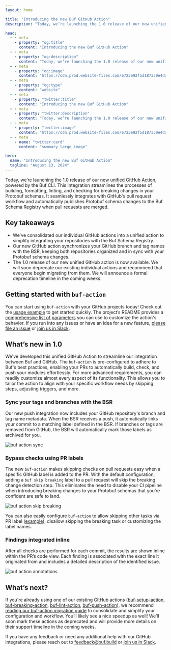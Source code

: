 ```yaml
---
layout: home

title: "Introducing the new Buf GitHub Action"
description: "Today, we’re launching the 1.0 release of our new unified GitHub Action, powered by the Buf CLI. This integration streamlines the processes of building, formatting, linting, and checking for breaking changes in your Protobuf schemas. It seamlessly integrates with GitHub's pull request workflow and automatically publishes Protobuf schema changes to the Buf Schema Registry when pull requests are merged."

head:
  - - meta
    - property: "og:title"
      content: "Introducing the new Buf GitHub Action"
  - - meta
    - property: "og:description"
      content: "Today, we’re launching the 1.0 release of our new unified GitHub Action, powered by the Buf CLI. This integration streamlines the processes of building, formatting, linting, and checking for breaking changes in your Protobuf schemas. It seamlessly integrates with GitHub's pull request workflow and automatically publishes Protobuf schema changes to the Buf Schema Registry when pull requests are merged."
  - - meta
    - property: "og:image"
      content: "https://cdn.prod.website-files.com/6723e92f5d187330e4da8144/674fa976adb419dff6e6d3ea_Github%20action.png"
  - - meta
    - property: "og:type"
      content: "website"
  - - meta
    - property: "twitter:title"
      content: "Introducing the new Buf GitHub Action"
  - - meta
    - property: "twitter:description"
      content: "Today, we’re launching the 1.0 release of our new unified GitHub Action, powered by the Buf CLI. This integration streamlines the processes of building, formatting, linting, and checking for breaking changes in your Protobuf schemas. It seamlessly integrates with GitHub's pull request workflow and automatically publishes Protobuf schema changes to the Buf Schema Registry when pull requests are merged."
  - - meta
    - property: "twitter:image"
      content: "https://cdn.prod.website-files.com/6723e92f5d187330e4da8144/674fa976adb419dff6e6d3ea_Github%20action.png"
  - - meta
    - name: "twitter:card"
      content: "summary_large_image"

hero:
  name: "Introducing the new Buf GitHub Action"
  tagline: "August 13, 2024"
---
```


Today, we’re launching the 1.0 release of our [new unified GitHub Action](https://github.com/marketplace/actions/buf-action), powered by the Buf CLI. This integration streamlines the processes of building, formatting, linting, and checking for breaking changes in your Protobuf schemas. It seamlessly integrates with GitHub's pull request workflow and automatically publishes Protobuf schema changes to the Buf Schema Registry when pull requests are merged.

## Key takeaways

- We've consolidated our individual GitHub actions into a unified action to simplify integrating your repositories with the Buf Schema Registry.
- Our new GitHub action synchronizes your GitHub branch and tag names with the BSR, keeping both repositories organized and in sync with your Protobuf schema changes.
- The 1.0 release of our new unified GitHub action is now available. We will soon deprecate our existing individual actions and recommend that everyone begin migrating from them. We will announce a formal deprecation timeline in the coming weeks.

## Getting started with `buf-action`

You can start using `buf-action` with your GitHub projects today! Check out the [usage example](https://github.com/bufbuild/buf-action?tab=readme-ov-file#usage) to get started quickly. The project’s README provides a [comprehensive list of parameters](https://github.com/bufbuild/buf-action?tab=readme-ov-file#configuration) you can use to customize the action's behavior. If you run into any issues or have an idea for a new feature, [please file an issue](https://github.com/bufbuild/buf-action/issues) or [join us in Slack](https://buf.build/links/slack).

## What’s new in 1.0

We've developed this unified GitHub Action to streamline our integration between Buf and GitHub. The `buf-action` is pre-configured to adhere to Buf's best practices, enabling your PRs to automatically build, check, and push your modules effortlessly. For more advanced requirements, you can readily customize almost every aspect of its functionality. This allows you to tailor the action to align with your specific workflow needs by skipping steps, adjusting triggers, and more.

### Sync your tags and branches with the BSR

Our new push integration now includes your GitHub repository's branch and tag name metadata. When the BSR receives a push, it automatically links your commit to a matching label defined in the BSR. If branches or tags are removed from GitHub, the BSR will automatically mark those labels as archived for you.

![buf action sync](https://cdn.prod.website-files.com/6723e92f5d187330e4da8144/67467033da70bcc23452a1d0_buf-action-branch-sync-EBP77THZ.png)

### Bypass checks using PR labels

The new `buf-action` makes skipping checks on pull requests easy when a specific GitHub label is added to the PR. With the default configuration, adding a `buf skip breaking` label to a pull request will skip the breaking change detection step. This eliminates the need to disable your CI pipeline when introducing breaking changes to your Protobuf schemas that you’re confident are safe to land.

![buf action skip breaking](https://cdn.prod.website-files.com/6723e92f5d187330e4da8144/67467033da70bcc23452a1c7_buf-action-skip-breaking-5XZ4YMJK.png)

You can also easily configure `buf-action` to allow skipping other tasks via PR label ([example](https://github.com/bufbuild/buf-action/blob/main/examples/skip-on-commits/buf-ci.yaml)), disallow skipping the breaking task or customizing the label names.

### Findings integrated inline

After all checks are performed for each commit, the results are shown inline within the PR’s code view. Each finding is associated with the exact line it originated from and includes a detailed description of the identified issue.

![buf action annotations](https://cdn.prod.website-files.com/6723e92f5d187330e4da8144/67467033a8d98b654a507747_buf-action-annotations-SYXSGJBO.png)

## What’s next?

If you're already using one of our existing GitHub actions ([buf-setup-action](https://github.com/marketplace/actions/buf-setup), [buf-breaking-action](https://github.com/marketplace/actions/buf-breaking), [buf-lint-action](https://github.com/marketplace/actions/buf-lint), [buf-push-action](https://github.com/marketplace/actions/buf-push)), we recommend [reading our buf-action migration guide](/docs/ci-cd/github-actions/index.md) to consolidate and simplify your configuration and workflow. You’ll likely see a nice speedup as well! We’ll soon mark these actions as deprecated and will provide more details on their support timeline in the coming weeks.

If you have any feedback or need any additional help with our GitHub integrations, please reach out to [feedback@buf.build](mailto:feedback@buf.build) or [join us in Slack](https://buf.build/links/slack).

‍
